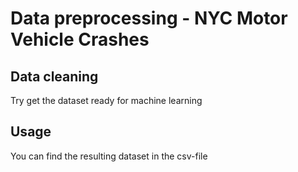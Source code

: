 # Data preprocessing - NYC Motor Vehicle Crashes
## Data cleaning
Try get the dataset ready for machine learning

## Usage 
You can find the resulting dataset in the csv-file 

